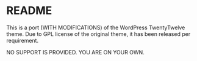 # README

This is a port (WITH MODIFICATIONS) of the WordPress TwentyTwelve theme. 
Due to GPL license of the original theme, it has been released per requirement.

NO SUPPORT IS PROVIDED. YOU ARE ON YOUR OWN.